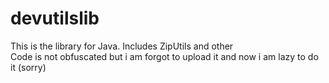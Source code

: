 # devutilslib
This is the library for Java. Includes ZipUtils and other  
Code is not obfuscated but i am forgot to
upload it and now i am lazy to do it (sorry)

